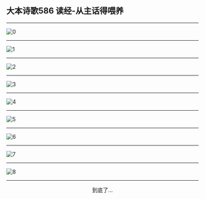 
## 大本诗歌586 读经-从主话得喂养
        
<div id="aplayer0"></div>

---

<img alt="0" data-original="/data/d0585/0">

---

<img alt="1" data-original="/data/d0585/1">

---

<img alt="2" data-original="/data/d0585/2">

---

<img alt="3" data-original="/data/d0585/3">

---

<img alt="4" data-original="/data/d0585/4">

---

<img alt="5" data-original="/data/d0585/5">

---

<img alt="6" data-original="/data/d0585/6">

---

<img alt="7" data-original="/data/d0585/7">

---

<img alt="8" data-original="/data/d0585/8">

---

<p style="text-align: center">到底了...</p>

<script src="/js/dist-view.js"></script>

<script>
MAIN.id = 'd0585';
        
const ap0 = new APlayer({
    container: document.getElementById('aplayer0'),
    volume: 1,
    loop: 'none',
    preload: 'none',
    audio: [{
        name: '大本诗歌586.mp3',
        artist: '大本诗歌',
        url: 'https://res.wx.qq.com/voice/getvoice?mediaid=MzI0NTk3MDM5M18yMjQ3NDk1MDE4',
        cover: '/favicon'
    }]
});
</script>
